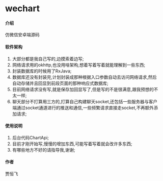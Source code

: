 # wechart

#### 介绍
仿微信安卓端源码

#### 软件架构

1. 大部分都是我自己写的,边摸索着边写;
2. 网络请求用的okhttp,也没用啥架构,想着写着写着就能理解到一些东西;
3. 封装数据库的时候用了RxJava;
4. 数据库还没有封装完,计划封装成那种根据入口参数自动去访问网络请求,然后自动存储并且回显到前段页面的那种响应式数据库;
5. 目前网络请求没有写,就是保存加回显写了,但是写的不是很满意,跟我预想的不太一样;
6. 聊天部分不打算用三方的,打算自己构建聊天socket,还包括一些服务器与客户端通过socket通道进行的推送和通信,一些频繁请求直接走socket,不再额外添加请求;

#### 使用说明

1. 后台代码ChartApi;
2. 目前才刚开始写,慢慢的增加东西,可能写着写着就会改许多东西;
3. 有哪些地方不好的请指导我,谢谢;


#### 作者
贾恒飞
